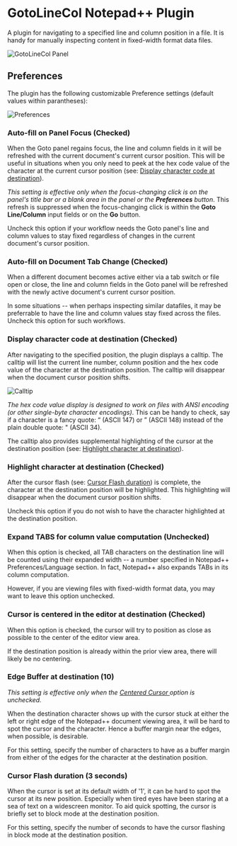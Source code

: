 # GotoLineCol Notepad++ Plugin

A plugin for navigating to a specified line and column position in a file. It is handy for manually inspecting content in fixed-width format data files.

![GotoLineCol Panel](https://raw.githubusercontent.com/shriprem/Goto-Line-Col-NPP-Plugin/master/images/Panel.png)

## Preferences
The plugin has the following customizable Preference settings (default values within parantheses):

![Preferences](https://raw.githubusercontent.com/shriprem/Goto-Line-Col-NPP-Plugin/master/images/Preferences.png)


### Auto-fill on Panel Focus (Checked)
When the Goto panel regains focus, the line and column fields in it will be refreshed with the current document's current cursor position. This will be useful in situations when you only need to peek at the hex code value of the character at the current cursor position (see: <a href="#display-character-code-at-destination-checked">Display character code at destination</a>).

*This setting is effective only when the focus-changing click is on the panel's title bar or a blank area in the panel or the **Preferences** button*. This refresh is suppressed when the focus-changing click is within the **Goto Line/Column** input fields or on the **Go** button.

Uncheck this option if your workflow needs the Goto panel's line and column values to stay fixed regardless of changes in the current document's cursor position.

### Auto-fill on Document Tab Change (Checked)
When a different document becomes active either via a tab switch or file open or close, the line and column fields in the Goto panel will be refreshed with the newly active document's current cursor position.

In some situations -- when perhaps inspecting similar datafiles, it may be preferrable to have the line and column values stay fixed across the files. Uncheck this option for such workflows.

### Display character code at destination (Checked)
After navigating to the specified position, the plugin displays a calltip. The calltip will list the current line number, column position and the hex code value of the character at the destination position. The calltip will disappear when the document cursor position shifts.

![Calltip](https://raw.githubusercontent.com/shriprem/Goto-Line-Col-NPP-Plugin/master/images/Calltip.png)

*The hex code value display is designed to work on files with ANSI encoding (or other single-byte character encodings)*. This can be handy to check, say if a character is a fancy quote: “ (ASCII 147) or ” (ASCII 148) instead of the plain double quote: " (ASCII 34).

The calltip also provides supplemental highlighting of the cursor at the destination position (see: <a href="#highlight-character-at-destination-checked">Highlight character at destination</a>).

### Highlight character at destination (Checked)
After the cursor flash (see: <a href="#cursor-flash-duration-3-seconds">Cursor Flash duration</a>) is complete, the character at the destination position will be highlighted. This highlighting will disappear when the document cursor position shifts.

Uncheck this option if you do not wish to have the character highlighted at the destination position.

### Expand TABS for column value computation (Unchecked)
When this option is checked, all TAB characters on the destination line will be counted using their expanded width -- a number specified in Notepad++ Preferences/Language section. In fact, Notepad++ also expands TABs in its column computation.

However, if you are viewing files with fixed-width format data, you may want to leave this option unchecked.

### Cursor is centered in the editor at destination (Checked)
When this option is checked, the cursor will try to position as close as possible to the center of the editor view area.

If the destination position is already within the prior view area, there will likely be no centering.

### Edge Buffer at destination (10)
*This setting is effective only when the <a href="#cursor-is-centered-in-the-editor-at-destination-checked">Centered Cursor </a> option is unchecked.*

When the destination character shows up with the cursor stuck at either the left or right edge of the Notepad++ document viewing area, it will be hard to spot the cursor and the character. Hence a buffer margin near the edges, when possible, is desirable.

For this setting, specify the number of characters to have as a buffer margin from either of the edges for the character at the destination position.

### Cursor Flash duration (3 seconds)
When the cursor is set at its default width of '1', it can be hard to spot the cursor at its new position. Especially when tired eyes have been staring at a sea of text on a widescreen monitor. To aid quick spotting, the cursor is briefly set to block mode at the destination position.

For this setting, specify the number of seconds to have the cursor flashing in block mode at the destination position.
